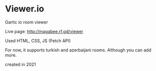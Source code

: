 # Viewer.io 
Gartic io room viewer

Live page: http://magabee.rf.gd/viewer  

Used HTML, CSS, JS (Fetch API)

For now, it supports turkish and azerbaijani rooms. Although you can add more.

created in 2021
